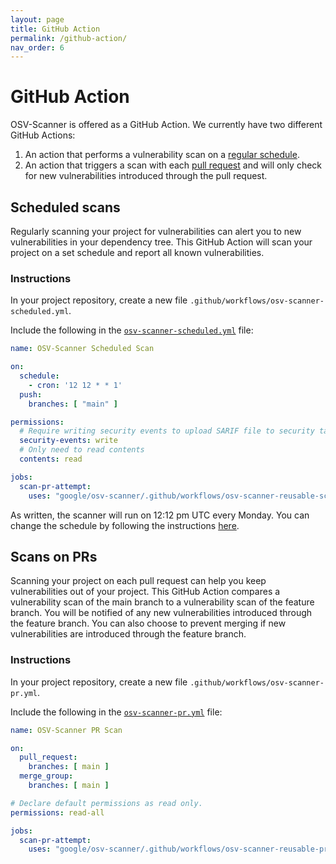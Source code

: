 ```yaml
---
layout: page
title: GitHub Action
permalink: /github-action/
nav_order: 6
---
```


# GitHub Action

OSV-Scanner is offered as a GitHub Action. We currently have two different GitHub Actions:

1. An action that performs a vulnerability scan on a [regular schedule](./github-action.md#scheduled-scans). 
2. An action that triggers a scan with each [pull request](./github-action.md#scans-on-prs) and will only check for new vulnerabilities introduced through the pull request. 

## Scheduled scans

Regularly scanning your project for vulnerabilities can alert you to new vulnerabilities in your dependency tree. This GitHub Action will scan your project on a set schedule and report all known vulnerabilities. 

### Instructions

In your project repository, create a new file `.github/workflows/osv-scanner-scheduled.yml`. 

Include the following in the [`osv-scanner-scheduled.yml`](https://github.com/google/osv-scanner/blob/main/.github/workflows/osv-scanner-scheduled.yml) file:

```yml
name: OSV-Scanner Scheduled Scan

on:
  schedule:
    - cron: '12 12 * * 1'
  push:
    branches: [ "main" ]

permissions: 
  # Require writing security events to upload SARIF file to security tab
  security-events: write
  # Only need to read contents
  contents: read

jobs:
  scan-pr-attempt:
    uses: "google/osv-scanner/.github/workflows/osv-scanner-reusable-scheduled.yml@main"
```

As written, the scanner will run on 12:12 pm UTC every Monday. You can change the schedule by following the instructions [here](https://docs.github.com/en/actions/using-workflows/events-that-trigger-workflows#schedule). 

## Scans on PRs

Scanning your project on each pull request can help you keep vulnerabilities out of your project. This GitHub Action compares a vulnerability scan of the main branch to a vulnerability scan of the feature branch. You will be notified of any new vulnerabilities introduced through the feature branch. You can also choose to prevent merging if new vulnerabilities are introduced through the feature branch. 

### Instructions

In your project repository, create a new file `.github/workflows/osv-scanner-pr.yml`. 

Include the following in the [`osv-scanner-pr.yml`](https://github.com/google/osv-scanner/blob/main/.github/workflows/osv-scanner-pr.yml) file:

```yml
name: OSV-Scanner PR Scan

on:
  pull_request:
    branches: [ main ]
  merge_group:
    branches: [ main ]

# Declare default permissions as read only.
permissions: read-all

jobs:
  scan-pr-attempt:
    uses: "google/osv-scanner/.github/workflows/osv-scanner-reusable-pr.yml@main"
```


